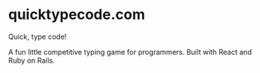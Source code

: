 # quicktypecode.com

Quick, type code!

A fun little competitive typing game for programmers. Built with React and Ruby on Rails.
